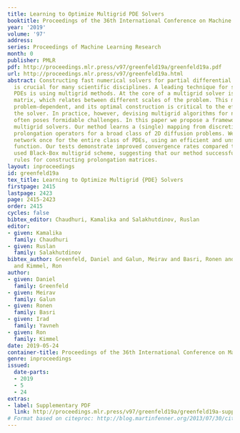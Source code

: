 ```yaml
---
title: Learning to Optimize Multigrid PDE Solvers
booktitle: Proceedings of the 36th International Conference on Machine Learning
year: '2019'
volume: '97'
address: 
series: Proceedings of Machine Learning Research
month: 0
publisher: PMLR
pdf: http://proceedings.mlr.press/v97/greenfeld19a/greenfeld19a.pdf
url: http://proceedings.mlr.press/v97/greenfeld19a.html
abstract: Constructing fast numerical solvers for partial differential equations (PDEs)
  is crucial for many scientific disciplines. A leading technique for solving large-scale
  PDEs is using multigrid methods. At the core of a multigrid solver is the prolongation
  matrix, which relates between different scales of the problem. This matrix is strongly
  problem-dependent, and its optimal construction is critical to the efficiency of
  the solver. In practice, however, devising multigrid algorithms for new problems
  often poses formidable challenges. In this paper we propose a framework for learning
  multigrid solvers. Our method learns a (single) mapping from discretized PDEs to
  prolongation operators for a broad class of 2D diffusion problems. We train a neural
  network once for the entire class of PDEs, using an efficient and unsupervised loss
  function. Our tests demonstrate improved convergence rates compared to the widely
  used Black-Box multigrid scheme, suggesting that our method successfully learned
  rules for constructing prolongation matrices.
layout: inproceedings
id: greenfeld19a
tex_title: Learning to Optimize Multigrid {PDE} Solvers
firstpage: 2415
lastpage: 2423
page: 2415-2423
order: 2415
cycles: false
bibtex_editor: Chaudhuri, Kamalika and Salakhutdinov, Ruslan
editor:
- given: Kamalika
  family: Chaudhuri
- given: Ruslan
  family: Salakhutdinov
bibtex_author: Greenfeld, Daniel and Galun, Meirav and Basri, Ronen and Yavneh, Irad
  and Kimmel, Ron
author:
- given: Daniel
  family: Greenfeld
- given: Meirav
  family: Galun
- given: Ronen
  family: Basri
- given: Irad
  family: Yavneh
- given: Ron
  family: Kimmel
date: 2019-05-24
container-title: Proceedings of the 36th International Conference on Machine Learning
genre: inproceedings
issued:
  date-parts:
  - 2019
  - 5
  - 24
extras:
- label: Supplementary PDF
  link: http://proceedings.mlr.press/v97/greenfeld19a/greenfeld19a-supp.pdf
# Format based on citeproc: http://blog.martinfenner.org/2013/07/30/citeproc-yaml-for-bibliographies/
---
```

